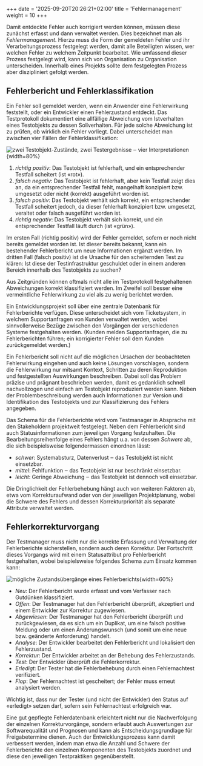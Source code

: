+++
date = '2025-09-20T20:26:21+02:00'
title = 'Fehlermanagement'
weight = 10
+++

Damit entdeckte Fehler auch korrigiert werden können, müssen diese zunächst erfasst und dann verwaltet werden. Dies bezeichnet man als _Fehlermanagement_. Hierzu muss die Form der gemeldeten Fehler und ihr Verarbeitungsprozess festgelegt werden, damit alle Beteiligten wissen, wer welchen Fehler zu welchem Zeitpunkt bearbeitet. Wie umfassend dieser Prozess festgelegt wird, kann sich von Organisation zu Organisation unterscheiden. Innerhalb eines Projekts sollte dem festgelegten Prozess aber diszipliniert gefolgt werden.

## Fehlerbericht und Fehlerklassifikation

Ein Fehler soll gemeldet werden, wenn ein Anwender eine Fehlerwirkung feststellt, oder ein Entwickler einen Fehlerzustand entdeckt. Das Testprotokoll dokumentiert eine allfällige Abweichung vom Istverhalten eines Testobjekts zu dessen Sollverhalten. Für jede solche Abweichung ist zu prüfen, ob wirklich ein Fehler vorliegt. Dabei unterscheidet man zwischen vier Fällen der Fehlerklassifikation:

![zwei Testobjekt-Zustände, zwei Testergebnisse ‒ vier Interpretationen](/img/testergebnis.svg){width=80%}

1. _richtig positiv_: Das Testobjekt ist fehlerhaft, und ein entsprechender Testfall scheitert (ist «rot»).
2. _falsch negativ_: Das Testobjekt ist fehlerhaft, aber kein Testfall zeigt dies an, da ein entsprechender Testfall fehlt, mangelhaft konzipiert bzw. umgesetzt oder nicht (korrekt) ausgeführt worden ist.
3. _falsch positiv_: Das Testobjekt verhält sich korrekt, ein entsprechender Testfall scheitert jedoch, da dieser fehlerhaft konzipiert bzw. umgesetzt, veraltet oder falsch ausgeführt worden ist.
4. _richtig negativ_: Das Testobjekt verhält sich korrekt, und ein entsprechender Testfall läuft durch (ist «grün»).

Im ersten Fall (richtig positiv) wird der Fehler gemeldet, sofern er noch nicht bereits gemeldet worden ist. Ist dieser bereits bekannt, kann ein bestehender Fehlerbericht um neue Informationen ergänzt werden. Im dritten Fall (falsch positiv) ist die Ursache für den scheiternden Test zu klären: Ist diese der Testinfrastruktur geschuldet oder in einem anderen Bereich innerhalb des Testobjekts zu suchen?

Aus Zeitgründen können oftmals nicht alle im Testprotokoll festgehaltenen Abweichungen korrekt klassifiziert werden. Im Zweifel soll besser eine vermeintliche Fehlerwirkung zu viel als zu wenig berichtet werden.

Ein Entwicklungsprojekt soll über eine zentrale Datenbank für Fehlerberichte verfügen. Diese unterscheidet sich vom Ticketsystem, in welchem Supportanfragen von Kunden verwaltet werden, wobei sinnvollerweise Bezüge zwischen den Vorgängen der verschiedenen Systeme festgehalten werden. (Kunden melden Supportanfragen, die zu Fehlerberichten führen; ein korrigierter Fehler soll dem Kunden zurückgemeldet werden.)

Ein Fehlerbericht soll nicht auf die möglichen Ursachen der beobachteten Fehlerwirkung eingehen und auch keine Lösungen vorschlagen, sondern die Fehlerwirkung nur mitsamt Kontext, Schritten zu deren Reproduktion und festgestellten Auswirkungen beschreiben. Dabei soll das Problem präzise und prägnant beschrieben werden, damit es gedanklich schnell nachvollzogen und einfach am Testobjekt reproduziert werden kann. Neben der Problembeschreibung werden auch Informationen zur Version und Identifikation des Testobjekts und zur Klassifizierung des Fehlers angegeben.

Das Schema für die Fehlerberichte wird vom Testmanager in Absprache mit den Stakeholdern projektweit festgelegt. Neben dem Fehlerbericht sind auch Statusinformationen zum jeweiligen Vorgang festzuhalten. Die Bearbeitungsreihenfolge eines Fehlers hängt u.a. von dessen _Schwere_ ab, die sich beispielsweise folgendermassen einordnen lässt:

- _schwer_: Systemabsturz, Datenverlust ‒ das Testobjekt ist nicht einsetzbar.
- _mittel_: Fehlfunktion ‒ das Testobjekt ist nur beschränkt einsetzbar.
- _leicht_: Geringe Abweichung ‒ das Testobjekt ist dennoch voll einsetzbar.

Die Dringlichkeit der Fehlerbehebung hängt auch von weiteren Faktoren ab, etwa vom Korrekturaufwand oder von der jeweiligen Projektplanung, wobei die Schwere des Fehlers und dessen Korrekturpriorität als separate Attribute verwaltet werden.

## Fehlerkorrekturvorgang

Der Testmanager muss nicht nur die korrekte Erfassung und Verwaltung der Fehlerberichte sicherstellen, sondern auch deren Korrektur. Der Fortschritt dieses Vorgangs wird mit einem Statusattribut pro Fehlerbericht festgehalten, wobei beispielsweise folgendes Schema zum Einsatz kommen kann:

![mögliche Zustandsübergänge eines Fehlerberichts](/img/fehlermanagement.svg){width=60%}

- _Neu_: Der Fehlerbericht wurde erfasst und vom Verfasser nach Gutdünken klassifiziert.
- _Offen_: Der Testmanager hat den Fehlerbericht überprüft, akzeptiert und einem Entwickler zur Korrektur zugewiesen.
- _Abgewiesen_: Der Testmanager hat den Fehlerbericht überprüft und zurückgewiesen, da es sich um ein Duplikat, um eine falsch positive Meldung oder um einen Änderungswunsch (und somit um eine neue bzw. geänderte Anforderung) handelt.
- _Analyse_: Der Entwickler bearbeitet den Fehlerbericht und lokalisiert den Fehlerzustand.
- _Korrektur_: Der Entwickler arbeitet an der Behebung des Fehlerzustands.
- _Test_: Der Entwickler überprüft die Fehlerkorrektur.
- _Erledigt_: Der Tester hat die Fehlerbehebung durch einen Fehlernachtest verifiziert.
- _Flop_: Der Fehlernachtest ist gescheitert; der Fehler muss erneut analysiert werden.

Wichtig ist, dass nur der Tester (und nicht der Entwickler) den Status auf «erledigt» setzen darf, sofern sein Fehlernachtest erfolgreich war.

Eine gut gepflegte Fehlerdatenbank erleichtert nicht nur die Nachverfolgung der einzelnen Korrekturvorgänge, sondern erlaubt auch Auswertungen zur Softwarequalität und Prognosen und kann als Entscheidungsgrundlage für Freigabetermine dienen. Auch der Entwicklungsprozess kann damit verbessert werden, indem man etwa die Anzahl und Schwere der Fehlerberichte den einzelnen Komponenten des Testobjekts zuordnet und diese den jeweiligen Testpraktiken gegenüberstellt.

